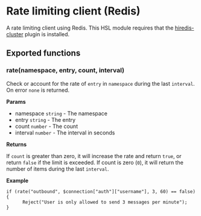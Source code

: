 # Rate limiting client (Redis)

A rate limiting client using Redis.
This HSL module requires that the [hiredis-cluster](https://github.com/halon-extras/hiredis-cluster) plugin is installed.

## Exported functions

### rate(namespace, entry, count, interval)

Check or account for the rate of `entry` in `namespace` during the last `interval`. On error `none` is returned.

**Params**

- namespace `string` - The namespace
- entry `string` - The entry
- count `number` - The count
- interval `number` - The interval in seconds

**Returns**

If `count` is greater than zero, it will increase the rate and return `true`, or return `false` if the limit is exceeded. If count is zero (`0`), it will return the number of items during the last `interval`.

**Example**

```
if (rate("outbound", $connection["auth"]["username"], 3, 60) == false) {
      Reject("User is only allowed to send 3 messages per minute");
}
```